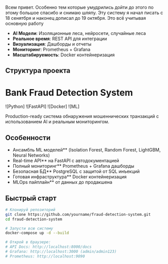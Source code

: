 Всем привет. Особенно тем которые умудрились дойти до этого по этому большое спасибо и снимаю шляпу. Эту систему я начал писать с 18 сенятбря и наконец дописал до 19 октября. Это всё учитывая основную работу

- **AI Модели**: Изоляционные леса, нейросети, случайные леса
- **Реальное время**: REST API для интеграции
- **Визуализация**: Дашборды и отчеты
- **Мониторинг**: Prometheus + Grafana
- **Масштабируемость**: Docker контейнеризация

##  Структура проекта
#  Bank Fraud Detection System

![Python]
![FastAPI]
![Docker]
![ML]

Production-ready система обнаружения мошеннических транзакций с использованием AI и реальным мониторингом.

##  Особенности

-  Ансамбль ML моделей** (Isolation Forest, Random Forest, LightGBM, Neural Networks)
-  Real-time API** на FastAPI с автодокументацией
-  Полный мониторинг** Prometheus + Grafana дашборды
-  Безопасная БД** PostgreSQL с защитой от SQL инъекций
-  Готовая инфраструктура** Docker контейнеризация
-  MLOps пайплайн** от данных до продакшена

##  Быстрый старт

```bash
# Клонируй репозиторий
git clone https://github.com/yourname/fraud-detection-system.git
cd fraud-detection-system

# Запусти всю систему
docker-compose up -d --build

# Открой в браузере:
# API Docs: http://localhost:8000/docs
# Grafana: http://localhost:3000 (admin/admin123)
# Prometheus: http://localhost:9090
